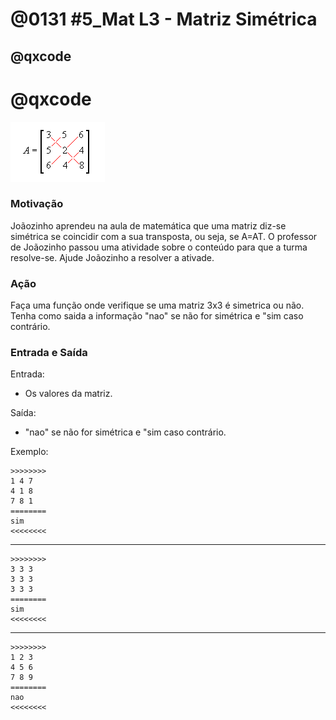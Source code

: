 # @0131 #5_Mat L3 - Matriz Simétrica
## @qxcode

# @qxcode

![](capa.gif)

### Motivação

Joãozinho aprendeu na aula de matemática que uma matriz diz-se simétrica se coincidir com a sua transposta, ou seja, se A=AT. O professor de Joãozinho passou uma atividade sobre o conteúdo para que a turma resolve-se. Ajude Joãozinho a resolver a ativade.

### Ação

Faça uma função onde verifique se uma matriz 3x3 é simetrica ou não. Tenha como saida a informação "nao" se não for simétrica e "sim caso contrário.

### Entrada e Saída

Entrada:

*   Os valores da matriz.

Saída:

*   "nao" se não for simétrica e "sim caso contrário.

Exemplo:

    >>>>>>>>
    1 4 7 
    4 1 8 
    7 8 1
    ========
    sim
    <<<<<<<<
    

* * *

    >>>>>>>>
    3 3 3
    3 3 3
    3 3 3
    ========
    sim
    <<<<<<<<
    

* * *

    >>>>>>>>
    1 2 3
    4 5 6
    7 8 9
    ========
    nao
    <<<<<<<<